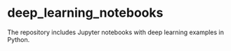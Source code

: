 # deep_learning_notebooks
The repository includes Jupyter notebooks with deep learning examples in Python.
